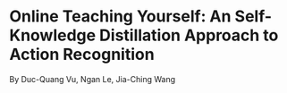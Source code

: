 # Online Teaching Yourself: An Self-Knowledge Distillation Approach to Action Recognition

By Duc-Quang Vu, Ngan Le, Jia-Ching Wang


